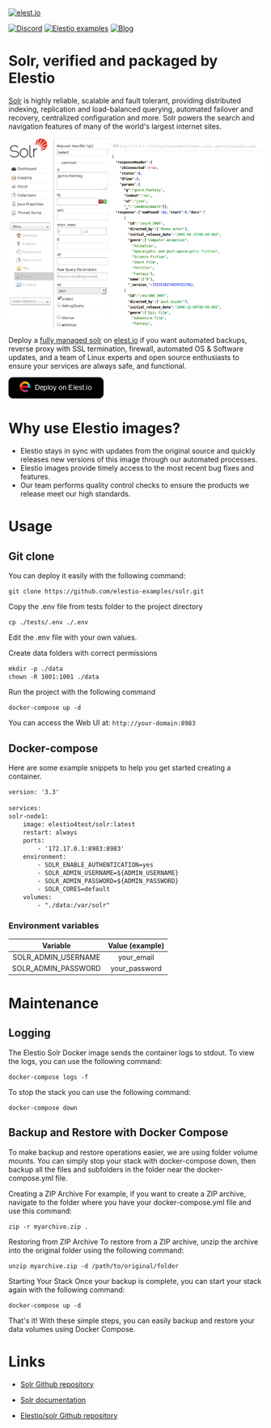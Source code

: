 <a href="https://elest.io">
  <img src="https://elest.io/images/elestio.svg" alt="elest.io" width="150" height="75">
</a>

[![Discord](https://img.shields.io/static/v1.svg?logo=discord&color=f78A38&labelColor=083468&logoColor=ffffff&style=for-the-badge&label=Discord&message=community)](https://discord.gg/4T4JGaMYrD "Get instant assistance and engage in live discussions with both the community and team through our chat feature.")
[![Elestio examples](https://img.shields.io/static/v1.svg?logo=github&color=f78A38&labelColor=083468&logoColor=ffffff&style=for-the-badge&label=github&message=open%20source)](https://github.com/elestio-examples "Access the source code for all our repositories by viewing them.")
[![Blog](https://img.shields.io/static/v1.svg?color=f78A38&labelColor=083468&logoColor=ffffff&style=for-the-badge&label=elest.io&message=Blog)](https://blog.elest.io "Latest news about elestio, open source software, and DevOps techniques.")

# Solr, verified and packaged by Elestio

[Solr](https://github.com/apache/solr-docker) is highly reliable, scalable and fault tolerant, providing distributed indexing, replication and load-balanced querying, automated failover and recovery, centralized configuration and more. Solr powers the search and navigation features of many of the world's largest internet sites.

<img src="https://github.com/elestio-examples/solr/raw/main/solr.png" alt="sole" width="800">

Deploy a <a target="_blank" href="https://elest.io/open-source/solr">fully managed solr</a> on <a target="_blank" href="https://elest.io/">elest.io</a> if you want automated backups, reverse proxy with SSL termination, firewall, automated OS & Software updates, and a team of Linux experts and open source enthusiasts to ensure your services are always safe, and functional.

[![deploy](https://github.com/elestio-examples/solr/raw/main/deploy-on-elestio.png)](https://dash.elest.io/deploy?source=cicd&social=dockerCompose&url=https://github.com/elestio-examples/solr)

# Why use Elestio images?

- Elestio stays in sync with updates from the original source and quickly releases new versions of this image through our automated processes.
- Elestio images provide timely access to the most recent bug fixes and features.
- Our team performs quality control checks to ensure the products we release meet our high standards.

# Usage

## Git clone

You can deploy it easily with the following command:

    git clone https://github.com/elestio-examples/solr.git

Copy the .env file from tests folder to the project directory

    cp ./tests/.env ./.env

Edit the .env file with your own values.

Create data folders with correct permissions

    mkdir -p ./data
    chown -R 1001:1001 ./data

Run the project with the following command

    docker-compose up -d

You can access the Web UI at: `http://your-domain:8983`

## Docker-compose

Here are some example snippets to help you get started creating a container.

    version: '3.3'

    services:
    solr-node1:
        image: elestio4test/solr:latest
        restart: always
        ports:
            - '172.17.0.1:8983:8983'
        environment:
            - SOLR_ENABLE_AUTHENTICATION=yes
            - SOLR_ADMIN_USERNAME=${ADMIN_USERNAME}
            - SOLR_ADMIN_PASSWORD=${ADMIN_PASSWORD}
            - SOLR_CORES=default
        volumes:
            - "./data:/var/solr"


### Environment variables

|        Variable        |  Value (example)  |
| :--------------------: | :---------------: |
| SOLR_ADMIN_USERNAME    | your_email        |
| SOLR_ADMIN_PASSWORD    | your_password     |


# Maintenance

## Logging

The Elestio Solr Docker image sends the container logs to stdout. To view the logs, you can use the following command:

    docker-compose logs -f

To stop the stack you can use the following command:

    docker-compose down

## Backup and Restore with Docker Compose

To make backup and restore operations easier, we are using folder volume mounts. You can simply stop your stack with docker-compose down, then backup all the files and subfolders in the folder near the docker-compose.yml file.

Creating a ZIP Archive
For example, if you want to create a ZIP archive, navigate to the folder where you have your docker-compose.yml file and use this command:

    zip -r myarchive.zip .

Restoring from ZIP Archive
To restore from a ZIP archive, unzip the archive into the original folder using the following command:

    unzip myarchive.zip -d /path/to/original/folder

Starting Your Stack
Once your backup is complete, you can start your stack again with the following command:

    docker-compose up -d

That's it! With these simple steps, you can easily backup and restore your data volumes using Docker Compose.

# Links

- <a target="_blank" href="https://github.com/apache/solr-docker">Solr Github repository</a>

- <a target="_blank" href="https://solr.apache.org/guide/solr/latest/index.html">Solr documentation</a>

- <a target="_blank" href="https://github.com/elestio-examples/solr">Elestio/solr Github repository</a>
